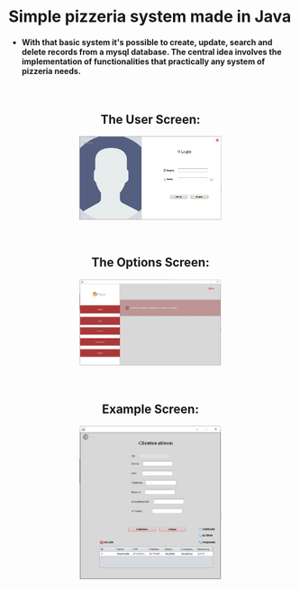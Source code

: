 <h1>Simple pizzeria system made in Java</h1>

<h4><ul><li>With that basic system it's possible to create, update, search and delete records from a mysql database. The central idea involves the implementation of functionalities that practically any system of pizzeria needs.</li></ul></h4>

<br>

<div>
  <h2 align="center">The User Screen:</h2>
  <p align="center">
    <img src="Design/application-details/user-screen.jpg" width="50%" height="50%">
  </p>
</div>

<br>

<div>
  <h2 align="center">The Options Screen:</h2>
  <p align="center">
    <img src="Design/application-details/options-screen.jpg" width="50%" height="50%">
  </p>
</div>

<br> 

<div>
  <h2 align="center">Example Screen:</h2>
  <p align="center">
    <img src="Design/application-details/example-screen.jpg" width="50%" height="50%">
  </p>
</div>
